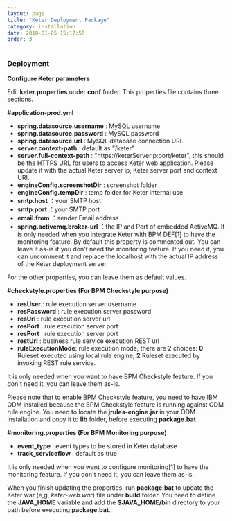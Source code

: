 ```yaml
---
layout: page
title: "Keter Deployment Package"
category: installation
date: 2018-01-05 15:17:55
order: 3
---
```


   
### Deployment


**Configure Keter parameters** 
 
Edit **keter.properties** under **conf** folder. This properties file contains three sections.

**#application-prod.yml**   
*  **spring.datasource.username** : MySQL username  
*  **spring.datasource.password** : MySQL password  
*  **spring.datasource.url** : MySQL database connection URL
*  **server.context-path** : default as  "/keter"  
*  **server.full-context-path** :
    "https://keterServerip:port/keter", this should be the HTTPS URL for users to access Keter web application. Please update it with the actual Keter server ip, Keter server port and context URI.
*  **engineConfig.screenshotDir** :  screenshot folder
*  **engineConfig.tempDir** :  temp folder for Keter internal use 
*  **smtp.host** ：your SMTP host    
*  **smtp.port** ：your SMTP port    
*  **email.from** ：sender Email address 
*  **spring.activemq.broker-url** ：the IP and Port of embedded ActiveMQ. It is only needed when you integrate Keter with BPM DEF[1] to have the monitoring feature. By default this property is commented out. You can leave it as-is if you don't need the monitoring feature. If you need it, you can uncomment it and replace the localhost with the actual IP address of the Keter deployment server.

 For the other properties, you can leave them as default values.
 
**#checkstyle.properties (For BPM Checkstyle purpose)**
	
*  **resUser** : rule execution server username  
*  **resPassword** : rule execution server password  
*  **resUrl** : rule execution server url  
*  **resPort** : rule execution server port  
*  **resPort** : rule execution server port  
*  **restUrl** : business rule service execution REST url  
*  **ruleExecutionMode**: rule execution mode, there are 2 choices: **0**  Ruleset executed using local rule engine; **2**  Ruleset executed by invoking REST rule service.

It is only needed when you want to have BPM Checkstyle feature. If you don't need it, you can leave them as-is.

Please note that to enable BPM Checkstyle feature, you need to have IBM ODM installed because the BPM Checkstyle feature is running against ODM rule engine. You need to locate the **jrules-engine.jar** in your ODM installation and copy it to **lib** folder, before executing **package.bat**.

**#monitoring.properties (For BPM Monitoring purpose)**
	
*  **event_type** : event types to be stored in Keter database  
*  **track_serviceflow** : default as true  

It is only needed when you want to configure monitoring[1] to have the monitoring feature. If you don't need it, you can leave them as-is.

When you finish updating the properties, run **package.bat** to update the Keter war (e,g, *keter-web.war*) file under **build** folder. You need to define the **JAVA_HOME** variable and add the **$JAVA_HOME/bin** directory to your path before executing **package.bat**.
